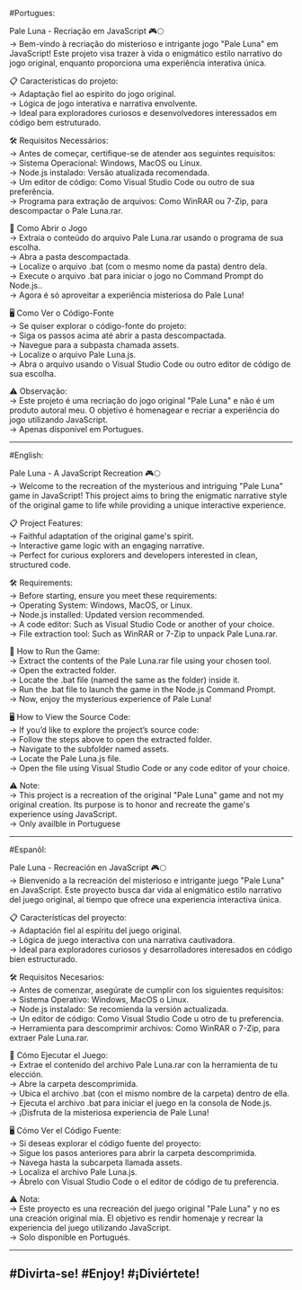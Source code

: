 #Portugues:

Pale Luna - Recriação em JavaScript 🎮🌕                                                             
-> Bem-vindo à recriação do misterioso e intrigante jogo "Pale Luna" em JavaScript! Este projeto visa trazer à vida o enigmático estilo narrativo do jogo original, enquanto proporciona uma experiência interativa única.

📋 Características do projeto:                                                                        
-> Adaptação fiel ao espírito do jogo original.                                                       
-> Lógica de jogo interativa e narrativa envolvente.                                                  
-> Ideal para exploradores curiosos e desenvolvedores interessados em código bem estruturado.         

🛠️ Requisitos Necessários:                                                                             
-> Antes de começar, certifique-se de atender aos seguintes requisitos:                               
-> Sistema Operacional: Windows, MacOS ou Linux.                                                      
-> Node.js instalado: Versão atualizada recomendada.                                                  
-> Um editor de código: Como Visual Studio Code ou outro de sua preferência.                          
-> Programa para extração de arquivos: Como WinRAR ou 7-Zip, para descompactar o Pale Luna.rar.       

🚀 Como Abrir o Jogo                                                                                  
-> Extraia o conteúdo do arquivo Pale Luna.rar usando o programa de sua escolha.                      
-> Abra a pasta descompactada.                                                                        
-> Localize o arquivo .bat (com o mesmo nome da pasta) dentro dela.                                   
-> Execute o arquivo .bat para iniciar o jogo no Command Prompt do Node.js..                          
-> Agora é só aproveitar a experiência misteriosa do Pale Luna!                                       

🖥️ Como Ver o Código-Fonte                                                                             
-> Se quiser explorar o código-fonte do projeto:                                                      
-> Siga os passos acima até abrir a pasta descompactada.                                              
-> Navegue para a subpasta chamada assets.                                                            
-> Localize o arquivo Pale Luna.js.                                                                   
-> Abra o arquivo usando o Visual Studio Code ou outro editor de código de sua escolha. 

⚠️ Observação:                                                                                        
-> Este projeto é uma recriação do jogo original "Pale Luna" e não é um produto autoral meu. O  objetivo é homenagear e recriar a experiência do jogo utilizando JavaScript.                                                                                                                                
-> Apenas disponivel em Portugues.

------------------------------------------------------------------------------------------------------
#English:

Pale Luna - A JavaScript Recreation 🎮🌕                                                              
-> Welcome to the recreation of the mysterious and intriguing "Pale Luna" game in JavaScript! This project aims to bring the enigmatic narrative style of the original game to life while providing a unique interactive experience.

📋 Project Features:                                                                                  
-> Faithful adaptation of the original game's spirit.                                                 
-> Interactive game logic with an engaging narrative.                                                 
-> Perfect for curious explorers and developers interested in clean, structured code.                 

🛠️ Requirements:                                                                                       
-> Before starting, ensure you meet these requirements:                                               
-> Operating System: Windows, MacOS, or Linux.                                                        
-> Node.js installed: Updated version recommended.                                                    
-> A code editor: Such as Visual Studio Code or another of your choice.                               
-> File extraction tool: Such as WinRAR or 7-Zip to unpack Pale Luna.rar.                             

🚀 How to Run the Game:                                                                               
-> Extract the contents of the Pale Luna.rar file using your chosen tool.                             
-> Open the extracted folder.                                                                         
-> Locate the .bat file (named the same as the folder) inside it.                                     
-> Run the .bat file to launch the game in the Node.js Command Prompt.                                
-> Now, enjoy the mysterious experience of Pale Luna!                                                 

🖥️ How to View the Source Code:                                                                        
-> If you’d like to explore the project’s source code:                                                
-> Follow the steps above to open the extracted folder.                                               
-> Navigate to the subfolder named assets.                                                            
-> Locate the Pale Luna.js file.                                                                      
-> Open the file using Visual Studio Code or any code editor of your choice.                          

⚠️ Note:                                                                                              
-> This project is a recreation of the original "Pale Luna" game and not my original creation. Its purpose is to honor and recreate the game's experience using JavaScript.                                                                                                                          
-> Only availble in Portuguese

------------------------------------------------------------------------------------------------------
#Espanõl:

Pale Luna - Recreación en JavaScript 🎮🌕                                                             
-> Bienvenido a la recreación del misterioso e intrigante juego "Pale Luna" en JavaScript. Este proyecto busca dar vida al enigmático estilo narrativo del juego original, al tiempo que ofrece una experiencia interactiva única.

📋 Características del proyecto:                                                                      
-> Adaptación fiel al espíritu del juego original.                                                    
-> Lógica de juego interactiva con una narrativa cautivadora.                                         
-> Ideal para exploradores curiosos y desarrolladores interesados en código bien estructurado.        

🛠️ Requisitos Necesarios:                                                                              
-> Antes de comenzar, asegúrate de cumplir con los siguientes requisitos:                             
-> Sistema Operativo: Windows, MacOS o Linux.                                                         
-> Node.js instalado: Se recomienda la versión actualizada.                                           
-> Un editor de código: Como Visual Studio Code u otro de tu preferencia.                             
-> Herramienta para descomprimir archivos: Como WinRAR o 7-Zip, para extraer Pale Luna.rar.           

🚀 Cómo Ejecutar el Juego:                                                                            
-> Extrae el contenido del archivo Pale Luna.rar con la herramienta de tu elección.                   
-> Abre la carpeta descomprimida.                                                                     
-> Ubica el archivo .bat (con el mismo nombre de la carpeta) dentro de ella.                          
-> Ejecuta el archivo .bat para iniciar el juego en la consola de Node.js.                            
-> ¡Disfruta de la misteriosa experiencia de Pale Luna!                                               

🖥️ Cómo Ver el Código Fuente:                                                                          
-> Si deseas explorar el código fuente del proyecto:                                                  
-> Sigue los pasos anteriores para abrir la carpeta descomprimida.                                    
-> Navega hasta la subcarpeta llamada assets.                                                         
-> Localiza el archivo Pale Luna.js.                                                                  
-> Ábrelo con Visual Studio Code o el editor de código de tu preferencia.                             

⚠️ Nota:                                                                                              
-> Este proyecto es una recreación del juego original "Pale Luna" y no es una creación original mía. El objetivo es rendir homenaje y recrear la experiencia del juego utilizando JavaScript.                                                                                                          
-> Solo disponible en Portugués.

------------------------------------------------------------------------------------------------------
#Divirta-se!
#Enjoy!
#¡Diviértete!
------------------------------------------------------------------------------------------------------
